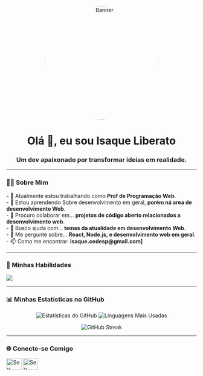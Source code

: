 <p align="center">
  <img src="https://avatars.githubusercontent.com/u/118570733?s=400&u=2270e2678be9fe83a0c31e3567074567f712772a&v=4" alt="Banner" width="300" style="border-radius: 50%;"/>
</p>

<h1 align="center">Olá 👋, eu sou Isaque Liberato</h1>
<h3 align="center">Um dev apaixonado por transformar ideias em realidade.</h3>

---

### 👨‍💻 Sobre Mim

<p>
  - 🔭 Atualmente estou trabalhando como <strong>Prof de Programação Web</strong>.
  <br>
  - 🌱 Estou aprendendo Sobre desenvolvimento em geral, <strong>porém ná area de desenvolvimento Web</strong>.
  <br>
  - 👯 Procuro colaborar em... <strong>projetos de código aberto relacionados a desenvolvimento web</strong>.
  <br>
  - 🤔 Busco ajuda com... <strong>temas da atualidade em desenvolvimento Web</strong>.
  <br>
  - 💬 Me pergunte sobre... <strong>React, Node.js, e desenvolvimento web em geral</strong>.
  <br>
  - 📫 Como me encontrar: <strong>isaque.cedesp@gmail.com]</strong>
</p>

---

### 🚀 Minhas Habilidades

<p align="left">
  <a href="https://skillicons.dev">
    <img src="https://skillicons.dev/icons?i=html,css,js,ts,react,nextjs,nodejs,tailwind,git,figma&perline=5" />
  </a>
</p>

---

### 📊 Minhas Estatísticas no GitHub

<p align="center">
  <img align="center" src="https://github-readme-stats.vercel.app/api?username=iliberato-dev&show_icons=true&theme=tokyonight&rank_icon=github" alt="Estatísticas do GitHub" />
  <img align="center" src="https://github-readme-stats.vercel.app/api/top-langs/?username=iliberato-dev&layout=compact&theme=tokyonight" alt="Linguagens Mais Usadas" />
</p>
<p align="center">
  <img align="center" src="https://streak-stats.demolab.com/?user=iliberato-dev&theme=tokyonight" alt="GitHub Streak" />
</p>

---

### 🌐 Conecte-se Comigo

<p align="left">
<a href="https://linkedin.com/in/SEU-LINKEDIN" target="blank"><img align="center" src="https://raw.githubusercontent.com/rahuldkjain/github-profile-readme-generator/master/src/images/icons/Social/linked-in-alt.svg" alt="Seu Linkedin" height="30" width="40" /></a>
<a href="https://seu-blog.com" target="blank"><img align="center" src="https://raw.githubusercontent.com/rahuldkjain/github-profile-readme-generator/master/src/images/icons/Social/medium.svg" alt="Seu Blog" height="30" width="40" /></a>
</p>
